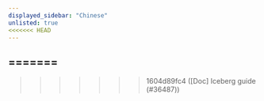 ```yaml
---
displayed_sidebar: "Chinese"
unlisted: true
<<<<<<< HEAD
---
```

=======
---
>>>>>>> 1604d89fc4 ([Doc] Iceberg guide (#36487))
